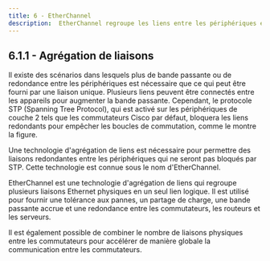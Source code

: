 ```yaml
---
title: 6 - EtherChannel
description:  EtherChannel regroupe les liens entre les périphériques en lots. Ces lots incluent des liens redondants. STP peut bloquer l'un de ces liens, mais il ne les bloquera pas tous. Avec EtherChannel, votre réseau peut avoir une redondance, une prévention des boucles (loop) et une bande passante accrue.
---
```


## 6.1.1 - Agrégation de liaisons

Il existe des scénarios dans lesquels plus de bande passante ou de redondance entre les périphériques est nécessaire que ce qui peut être fourni par une liaison unique. Plusieurs liens peuvent être connectés entre les appareils pour augmenter la bande passante. Cependant, le protocole STP (Spanning Tree Protocol), qui est activé sur les périphériques de couche 2 tels que les commutateurs Cisco par défaut, bloquera les liens redondants pour empêcher les boucles de commutation, comme le montre la figure.

Une technologie d'agrégation de liens est nécessaire pour permettre des liaisons redondantes entre les périphériques qui ne seront pas bloqués par STP. Cette technologie est connue sous le nom d'EtherChannel.

EtherChannel est une technologie d'agrégation de liens qui regroupe plusieurs liaisons Ethernet physiques en un seul lien logique. Il est utilisé pour fournir une tolérance aux pannes, un partage de charge, une bande passante accrue et une redondance entre les commutateurs, les routeurs et les serveurs.

Il est également possible de combiner le nombre de liaisons physiques entre les commutateurs pour accélérer de manière globale la communication entre les commutateurs.